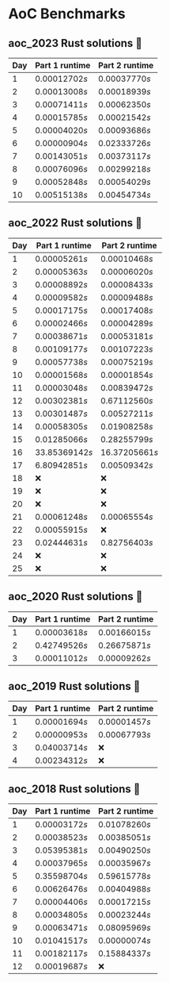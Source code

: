 # AoC Benchmarks
## aoc_2023 Rust solutions 🤠 
| Day | Part 1 runtime | Part 2 runtime |
| --- | --- | --- |
|1|0.00012702*s*|0.00037770*s*|
|2|0.00013008*s*|0.00018939*s*|
|3|0.00071411*s*|0.00062350*s*|
|4|0.00015785*s*|0.00021542*s*|
|5|0.00004020*s*|0.00093686*s*|
|6|0.00000904*s*|0.02333726*s*|
|7|0.00143051*s*|0.00373117*s*|
|8|0.00076096*s*|0.00299218*s*|
|9|0.00052848*s*|0.00054029*s*|
|10|0.00515138*s*|0.00454734*s*|

## aoc_2022 Rust solutions 🤠 
| Day | Part 1 runtime | Part 2 runtime |
| --- | --- | --- |
|1|0.00005261*s*|0.00010468*s*|
|2|0.00005363*s*|0.00006020*s*|
|3|0.00008892*s*|0.00008433*s*|
|4|0.00009582*s*|0.00009488*s*|
|5|0.00017175*s*|0.00017408*s*|
|6|0.00002466*s*|0.00004289*s*|
|7|0.00038671*s*|0.00053181*s*|
|8|0.00109177*s*|0.00107223*s*|
|9|0.00057738*s*|0.00075219*s*|
|10|0.00001568*s*|0.00001854*s*|
|11|0.00003048*s*|0.00839472*s*|
|12|0.00302381*s*|0.67112560*s*|
|13|0.00301487*s*|0.00527211*s*|
|14|0.00058305*s*|0.01908258*s*|
|15|0.01285066*s*|0.28255799*s*|
|16|33.85369142*s*|16.37205661*s*|
|17|6.80942851*s*|0.00509342*s*|
|18|❌|❌|
|19|❌|❌|
|20|❌|❌|
|21|0.00061248*s*|0.00065554*s*|
|22|0.00055915*s*|❌|
|23|0.02444631*s*|0.82756403*s*|
|24|❌|❌|
|25|❌|❌|

## aoc_2020 Rust solutions 🤠 
| Day | Part 1 runtime | Part 2 runtime |
| --- | --- | --- |
|1|0.00003618*s*|0.00166015*s*|
|2|0.42749526*s*|0.26675871*s*|
|3|0.00011012*s*|0.00009262*s*|

## aoc_2019 Rust solutions 🤠 
| Day | Part 1 runtime | Part 2 runtime |
| --- | --- | --- |
|1|0.00001694*s*|0.00001457*s*|
|2|0.00000953*s*|0.00067793*s*|
|3|0.04003714*s*|❌|
|4|0.00234312*s*|❌|

## aoc_2018 Rust solutions 🤠 
| Day | Part 1 runtime | Part 2 runtime |
| --- | --- | --- |
|1|0.00003172*s*|0.01078260*s*|
|2|0.00038523*s*|0.00385051*s*|
|3|0.05395381*s*|0.00490250*s*|
|4|0.00037965*s*|0.00035967*s*|
|5|0.35598704*s*|0.59615778*s*|
|6|0.00626476*s*|0.00404988*s*|
|7|0.00004406*s*|0.00017215*s*|
|8|0.00034805*s*|0.00023244*s*|
|9|0.00063471*s*|0.08095969*s*|
|10|0.01041517*s*|0.00000074*s*|
|11|0.00182117*s*|0.15884337*s*|
|12|0.00019687*s*|❌|

